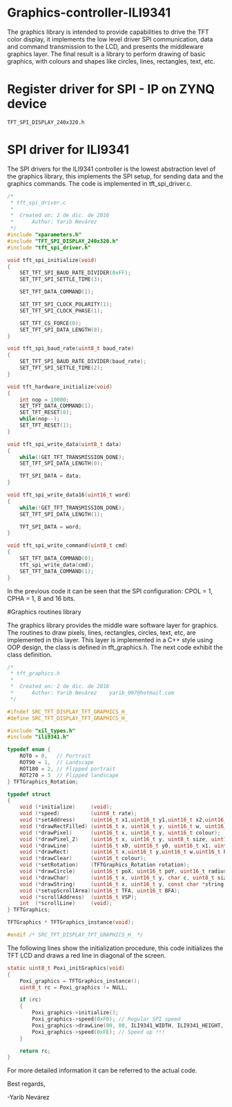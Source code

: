 # Graphics-controller-ILI9341

The graphics library is intended to provide capabilities to drive the TFT color display, it implements the low level driver SPI communication, data and command transmission to the LCD, and presents the middleware graphics layer. The final result is a library to perform drawing of basic graphics, with colours and shapes like circles, lines, rectangles, text, etc.

# Register driver for SPI - IP on ZYNQ device
```
TFT_SPI_DISPLAY_240x320.h
```
# SPI driver for ILI9341

The SPI drivers for the ILI9341 controller is the lowest abstraction level of the graphics library, this implements the SPI setup, for sending data and the graphics commands. The code is implemented in tft_spi_driver.c.

```C
/*
 * tft_spi_driver.c
 *
 *  Created on: 2 de dic. de 2016
 *      Author: Yarib Nevárez
 */
#include "xparameters.h"
#include "TFT_SPI_DISPLAY_240x320.h"
#include "tft_spi_driver.h"

void tft_spi_initialize(void)
{
    SET_TFT_SPI_BAUD_RATE_DIVIDER(0xFF);
    SET_TFT_SPI_SETTLE_TIME(3);

    SET_TFT_DATA_COMMAND(1);

    SET_TFT_SPI_CLOCK_POLARITY(1);
    SET_TFT_SPI_CLOCK_PHASE(1);

    SET_TFT_CS_FORCE(0);
    SET_TFT_SPI_DATA_LENGTH(0);
}

void tft_spi_baud_rate(uint8_t baud_rate)
{
    SET_TFT_SPI_BAUD_RATE_DIVIDER(baud_rate);
    SET_TFT_SPI_SETTLE_TIME(2);
}

void tft_hardware_initialize(void)
{
    int nop = 10000;
    SET_TFT_DATA_COMMAND(1);
    SET_TFT_RESET(0);
    while(nop--);
    SET_TFT_RESET(1);
}

void tft_spi_write_data(uint8_t data)
{
    while(!GET_TFT_TRANSMISSION_DONE);
    SET_TFT_SPI_DATA_LENGTH(0);

    TFT_SPI_DATA = data;
}

void tft_spi_write_data16(uint16_t word)
{
    while(!GET_TFT_TRANSMISSION_DONE);
    SET_TFT_SPI_DATA_LENGTH(1);

    TFT_SPI_DATA = word;
}

void tft_spi_write_command(uint8_t cmd)
{
    SET_TFT_DATA_COMMAND(0);
    tft_spi_write_data(cmd);
    SET_TFT_DATA_COMMAND(1);
}
```

In the previous code it can be seen that the SPI configuration: CPOL = 1, CPHA = 1, 8 and 16 bits.


#Graphics routines library

The graphics library provides the middle ware software layer for graphics. The routines to draw pixels, lines, rectangles, circles, text, etc, are implemented in this layer. This layer is implemented in a C++ style using OOP design, the class is defined in tft_graphics.h.
The next code exhibit the class definition.

```C
/*
 * tft_graphics.h
 *
 *  Created on: 2 de dic. de 2016
 *      Author: Yarib Nevárez    yarib_007@hotmail.com
 */

#ifndef SRC_TFT_DISPLAY_TFT_GRAPHICS_H_
#define SRC_TFT_DISPLAY_TFT_GRAPHICS_H_

#include "xil_types.h"
#include "ili9341.h"

typedef enum {
    ROT0 = 0,   // Portrait
    ROT90 = 1,  // Landscape
    ROT180 = 2, // Flipped portrait
    ROT270 = 3  // Flipped landscape
} TFTGraphics_Rotation;

typedef struct
{
    void (*initialize)     (void);
    void (*speed)          (uint8_t rate);
    void (*setAddress)     (uint16_t x1,uint16_t y1,uint16_t x2,uint16_t y2);
    void (*drawRectFilled) (uint16_t x, uint16_t y, uint16_t w, uint16_t h, uint16_t colour);
    void (*drawPixel)      (uint16_t x, uint16_t y, uint16_t colour);
    void (*drawPixel_2)    (uint16_t x, uint16_t y, uint8_t size, uint16_t colour);
    void (*drawLine)       (uint16_t x0, uint16_t y0, uint16_t x1, uint16_t y1, uint16_t colour);
    void (*drawRect)       (uint16_t x,uint16_t y,uint16_t w,uint16_t h,uint16_t colour);
    void (*drawClear)      (uint16_t colour);
    void (*setRotation)    (TFTGraphics_Rotation rotation);
    void (*drawCircle)     (uint16_t poX, uint16_t poY, uint16_t radius, uint16_t colour);
    void (*drawChar)       (uint16_t x, uint16_t y, char c, uint8_t size, uint16_t colour, uint16_t bg);
    void (*drawString)     (uint16_t x, uint16_t y, const char *string, uint8_t size, uint16_t colour, uint16_t bg);
    void (*setupScrollArea)(uint16_t TFA, uint16_t BFA);
    void (*scrollAddress)  (uint16_t VSP);
    int  (*scrollLine)     (void);
} TFTGraphics;

TFTGraphics * TFTGraphics_instance(void);

#endif /* SRC_TFT_DISPLAY_TFT_GRAPHICS_H_ */
```

The following lines show the initialization procedure, this code initializes the TFT LCD and draws a red line in diagonal of the screen.

```C
static uint8_t Poxi_initGraphics(void)
{
    Poxi_graphics = TFTGraphics_instance();
    uint8_t rc = Poxi_graphics != NULL;

    if (rc)
    {
        Poxi_graphics->initialize();
        Poxi_graphics->speed(0xF0); // Regular SPI speed
        Poxi_graphics->drawLine(00, 00, ILI9341_WIDTH, ILI9341_HEIGHT, RED); // TEST!
        Poxi_graphics->speed(0xFE); // Speed up !!!
    }

    return rc;
}
```
For more detailed information it can be referred to the actual code.

Best regards,

-Yarib Nevárez
